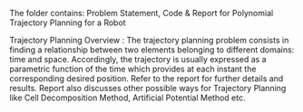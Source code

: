 The folder contains:
Problem Statement,
Code &
Report for Polynomial Trajectory Planning for a Robot

Trajectory Planning Overview :
The trajectory planning problem consists in finding a relationship between two elements belonging to different domains: time and space.
Accordingly, the trajectory is usually expressed as a parametric function of the time which provides at each instant the corresponding desired position.
Refer to the report for further details and results.
Report also discusses other possible ways for Trajectory Planning like Cell Decomposition Method, Artificial Potential Method etc.

